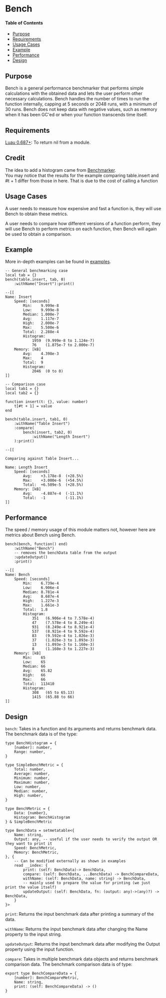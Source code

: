 # Bench

#### Table of Contents
- [Purpose](#purpose)
- [Requirements](#requirements)
- [Usage Cases](#usage-cases)
- [Example](#example)
- [Performance](#performance)
- [Design](#design)

## Purpose

Bench is a general performance benchmarker that performs simple calculations with the obtained data and lets the user perform other necessary calculations.  Bench handles the number of times to run the function internally, capping at 5 seconds or 2048 runs, with a minimum of 30 runs.  Bench does not keep data with negative values, such as memory when it has been GC'ed or when your function transcends time itself. 

## Requirements
[Luau 0.687+](https://github.com/luau-lang/luau/releases): To return nil from a module.

## Credit
The idea to add a histogram came from [Benchmarker](https://boatbomber.itch.io/benchmarker).  
You may notice that the results for the example comparing table.insert and #t + 1 differ from those in here.  That is due to the cost of calling a function

## Usage Cases
A user needs to measure how expensive and fast a function is, they will use Bench to obtain these metrics.

A user needs to compare how different versions of a function perform, they will use Bench to perform metrics on each function, then Bench will again be used to obtain a comparison.

## Example

More in-depth examples can be found in [examples](./examples).


```luau
-- General benchmarking case
local tab = {}
bench(table.insert, tab, 0)
	:withName("Insert"):print()

--[[
Name: Insert
    Speed: [seconds]
        Min:    9.999e-8
        Low:    9.999e-8
        Median: 1.000e-7
        Avg:    1.117e-7
        High:   2.000e-7
        Max:    5.500e-6
        Total:  2.288e-4
        Histogram:
            1959  (9.999e-8 to 1.124e-7)
            76    (1.875e-7 to 2.000e-7)
    Memory: [kB]
        Avg:    4.398e-3
        Max:    4
        Total:  9
        Histogram:
            2046  (0 to 0)
]]
```

```luau
-- Comparison case
local tab1 = {}
local tab2 = {}

function insert(t: {}, value: number)
	t[#t + 1] = value
end

bench(table.insert, tab1, 0)
	:withName("Table Insert")
	:compare(
		bench(insert, tab2, 0)
			:withName("Length Insert")
	):print()

--[[

Comparing against Table Insert...

Name: Length Insert
    Speed: [seconds]
        Avg:    +3.178e-8  (+28.5%)
        Max:    +3.000e-6  (+54.5%)
        Total:  +6.509e-5  (+28.5%)
    Memory: [kB]
        Avg:    -4.887e-4  (-11.1%)
        Total:  -1         (-11.1%)
]]
```


## Performance

The speed / memory usage of this module matters not, however here are metrics about Bench using Bench.  

```luau
bench(bench, function() end)
	:withName("Bench")
	-- removes the benchData table from the output
	:updateOutput()
	:print()

--[[
Name: Bench
    Speed: [seconds]
        Min:    6.739e-4
        Low:    6.906e-4
        Median: 8.781e-4
        Avg:    8.687e-4
        High:   1.227e-3
        Max:    1.661e-3
        Total:  1.8
        Histogram:
            351   (6.906e-4 to 7.578e-4)
            47    (7.578e-4 to 8.249e-4)
            931   (8.249e-4 to 8.921e-4)
            537   (8.921e-4 to 9.592e-4)
            83    (9.592e-4 to 1.026e-3)
            37    (1.026e-3 to 1.093e-3)
            13    (1.093e-3 to 1.160e-3)
            8     (1.160e-3 to 1.227e-3)
    Memory: [kB]
        Min:    65
        Low:    65
        Median: 66
        Avg:    65.82
        High:   66
        Max:    66
        Total:  113410
        Histogram:
            308   (65 to 65.13)
            1415  (65.88 to 66)
]]
```

## Design

`bench`: Takes in a function and its arguments and returns benchmark data.  The benchmark data is of the type: 
```luau
type BenchHistogram = {
	[number]: number,
	Range: number,
}

type SimpleBenchMetric = {
	Total: number,
	Average: number,
	Minimum: number,
	Maximum: number,
	Low: number,
	Median: number,
	High: number,
}

type BenchMetric = {
	Data: {number},
	Histogram: BenchHistogram
} & SimpleBenchMetric

type BenchData = setmetatable<{
	Name: string,
	Output: any, -- useful if the user needs to verify the output OR they want to print it
	Speed: BenchMetric,
	Memory: BenchMetric,
}, {
	-- Can be modified externally as shown in examples
	read __index: {
		print: (self: BenchData)-> BenchData,
		compare: (self: BenchData, ...BenchData) -> BenchCompareData,
		withName: (self: BenchData, name: string) -> BenchData,
		-- mainly used to prepare the value for printing (we just print the value itself)
		updateOutput: (self: BenchData, fn: (output: any)->(any)?) -> BenchData,
	}	
}>
```
`print`: Returns the input benchmark data after printing a summary of the data.

`withName`: Returns the input benchmark data after changing the Name property to the input string.

`updateOutput`: Returns the input benchmark data after modifying the Output property using the input function.

`compare`: Takes in multiple benchmark data objects and returns benchmark comparison data.  The benchmark comparison data is of type:
```luau
export type BenchCompareData = {
	[number]: BenchCompareMetric,
	Name: string,
	print: (self: BenchCompareData) -> ()
}
```
